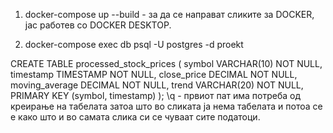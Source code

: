 1. docker-compose up --build					- за да се направат сликите за DOCKER, јас работев со DOCKER DESKTOP.


2. docker-compose exec db psql -U postgres -d proekt

CREATE TABLE processed_stock_prices (
    symbol VARCHAR(10) NOT NULL,
    timestamp TIMESTAMP NOT NULL,
    close_price DECIMAL NOT NULL,
    moving_average DECIMAL NOT NULL,
    trend VARCHAR(20) NOT NULL,
    PRIMARY KEY (symbol, timestamp)
);
\q								- првиот пат има потреба од креирање на табелата затоа што во сликата ја нема табелата и потоа се е 
								  како што и во самата слика си се чуваат сите податоци.



